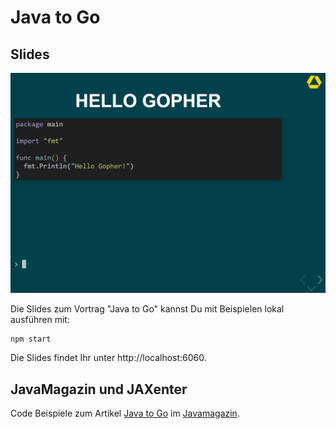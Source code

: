 # Java to Go

## Slides

![alt text](./talk_teaser.gif)

Die Slides zum Vortrag "Java to Go" kannst Du mit Beispielen lokal ausführen mit:

    npm start

Die Slides findet Ihr unter http://localhost:6060.

## JavaMagazin und JAXenter

Code Beispiele zum Artikel [Java to Go](https://jaxenter.de/google-go-golang-java-55356) im [Javamagazin](https://jaxenter.de/magazine/java-magazin).
